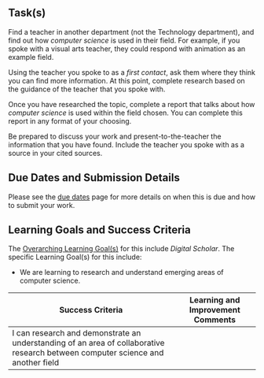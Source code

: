 ## Task(s)

Find a teacher in another department (not the Technology department), and find out how _computer science_ is used in their field.  For example, if you spoke with a visual arts teacher, they could respond with animation as an example field.

Using the teacher you spoke to as a _first contact_, ask them where they think you can find more information.  At this point, complete research based on the guidance of the teacher that you spoke with.

Once you have researched the topic, complete a report that talks about how _computer science_ is used within the field chosen.  You can complete this report in any format of your choosing.

Be prepared to discuss your work and present-to-the-teacher the information that you have found.  Include the teacher you spoke with as a source in your cited sources.

## Due Dates and Submission Details

Please see the [due dates](./Due-Dates-and-Submission-Details) page for more details on when this is due and how to submit your work.

## Learning Goals and Success Criteria

The [Overarching Learning Goal(s)](./images/ICS3U.jpg) for this include _Digital Scholar_.
The specific Learning Goal(s) for this include:
  * We are learning to research and understand emerging areas of computer science. 

| Success Criteria  | Learning and Improvement Comments |
| ----------- | ------- |
| I can research and demonstrate an understanding of an area of collaborative research between computer science and another field | |